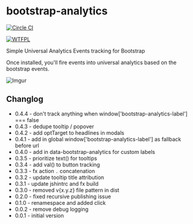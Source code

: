 # bootstrap-analytics

[![Circle CI](https://circleci.com/gh/tomfuertes/bootstrap-analytics.svg?style=svg)](https://circleci.com/gh/tomfuertes/bootstrap-analytics)

[![WTFPL](http://www.wtfpl.net/wp-content/uploads/2012/12/wtfpl-badge-4.png)](http://www.wtfpl.net/)

Simple Universal Analytics Events tracking for Bootstrap

Once installed, you'll fire events into universal analytics based on the bootstrap events.

![Imgur](https://i.imgur.com/6m7nrOQ.png)

## Changlog

* 0.4.4 - don't track anything when window['bootstrap-analytics-label'] === false
* 0.4.3 - dedupe tooltip / popover
* 0.4.2 - add optTarget to headlines in modals
* 0.4.1 - add in global window['bootstrap-analytics-label'] as fallback before url
* 0.4.0 - add in data-bootstrap-analytics for custom labels
* 0.3.5 - prioritize text() for tooltips
* 0.3.4 - add val() to button tracking
* 0.3.3 - fx action `.` concatenation
* 0.3.2 - update tooltip title attribution
* 0.3.1 - update jshintrc and fx build
* 0.3.0 - removed v{x.y.z} file pattern in dist
* 0.2.0 - fixed recursive publishing issue
* 0.1.0 - renamespace and added click
* 0.0.2 - remove debug logging
* 0.0.1 - initial version
